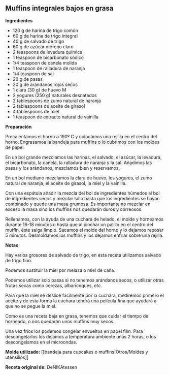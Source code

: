 ## Muffins integrales bajos en grasa

**Ingredientes**

- 120 g de harina de trigo común
- 60 g de harina de trigo integral
- 40 g de salvado de trigo
- 60 g de azúcar moreno claro
- 2 teaspoons de levadura química
- 1 teaspoon de bicarbonato sódico
- 1/4 teaspoon de canela molida
- 1 teaspoon de ralladura de naranja
- 1/4 teaspoon de sal
- 20 g de pasas
- 20 g de arándanos rojos secos
- 1 clara (30 g) de huevo M
- 2 yogures (250 g) naturales desnatados
- 2 tablespoons de zumo natural de naranja
- 2 tablespoons de aceite de girasol
- 4 tablespoons de miel
- 1 teaspoon de extracto natural de vainilla

**Preparación**

Precalentamos el horno a 190º C y colocamos una rejilla en el centro del horno. Engrasamoa la bandeja para muffins o lo cubrimos con los moldes de papel.

En un bol grande mezclamos las harinas, el salvado, el azúcar, la levadura, el bicarbonato, la canela, la ralladura de naranja y la sal. Añadimos las pasas y los arándanos, mezclamos bien y reservamos.

En un bol mediano mezclamos la clara de huevo, los yogures, el zumo natural de naranja, el aceite de girasol, la miel y la vainilla.

Con una espátula añadir la mezcla del bol de ingredientes húmedos al bol de ingredientes secos y mezclar sólo hasta que los ingredientes se hayan combinado y quede una masa grumosa. Es importante no mezclar en exceso la masa sino los muffins nos quedarán duros y correosos.

Rellenamos, con la ayuda de una cuchara de helado, el molde y horneamos durante 16-18 minutos o hasta que al pinchar un palillo en el centro del muffin, éste salga limpio. Sacamos el molde del horno y lo dejamos reposar 5 minutos. Desmoldamos los muffins y los dejamos enfriar sobre una rejilla.

**Notas**

Hay varios grosores de salvado de trigo, en esta receta utilizamos salvado de trigo fino.

Podemos sustituir la miel por melaza o miel de caña.

Podemos utilizar solo pasas si no tenemos arándanos secos, o utilizar otras frutas secas como cerezas, albaricoques, etc.

Para que la miel se deslice fácilmente por la cuchara, mediremos primero el aceite y de esta forma la cuchara tendrá una película fina que ayudará a que no se pegue la miel.

Como es una receta baja en grasa, tenemos que cuidar el tiempo de horneado, o nos quedarán unos muffins muy secos.

Una vez fríos los podemos congelar envueltos en papel film. Para descongelarlos los dejamos a temperatura ambiente unas 2 horas, o los descongelamos en el microondas.

**Molde utilizado:** [[bandeja para cupcakes o muffins|Otros/Moldes y utensilios]]

**Receta original de:** DeNIKAtessen